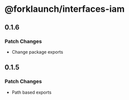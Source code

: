 # @forklaunch/interfaces-iam

## 0.1.6

### Patch Changes

- Change package exports

## 0.1.5

### Patch Changes

- Path based exports
